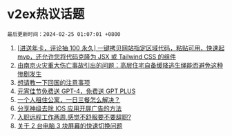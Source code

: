 # v2ex热议话题

`最后更新时间：2024-02-25 01:07:01 +0800`

1. [[进送年卡，评论抽 100 永久] 一键拷贝网站指定区域代码，粘贴可用，快速起 mvp，还允许您将代码克隆为 JSX 或 Tailwind CSS 的组件](https://www.v2ex.com/t/1018061)
1. [由南京火灾重大伤亡事故引出的问题：高层住宅自备缓降逃生绳能否避免这种惨剧发生](https://www.v2ex.com/t/1018071)
1. [想请教一下回国的注意事项](https://www.v2ex.com/t/1018103)
1. [元宵佳节免费送 GPT-4，免费送 GPT PLUS](https://www.v2ex.com/t/1018080)
1. [一个人租住公寓，一日三餐怎么解决？](https://www.v2ex.com/t/1018051)
1. [分享神级去除 IOS 应用开屏广告的方法](https://www.v2ex.com/t/1018073)
1. [入职远程工作两周,感觉不舒服要不要辞职?](https://www.v2ex.com/t/1018062)
1. [关于 2 台电脑 3 块屏幕的快速切换问题](https://www.v2ex.com/t/1018093)

